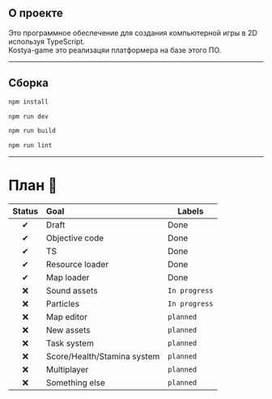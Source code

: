 ## О проекте

Это программное обеспечение для создания компьютерной игры в 2D используя TypeScript.  
Kostya-game это реализацяи платформера на базе этого ПО.

---
## Сборка

```bash
npm install
```
```bash
npm run dev
```
```bash
npm run build
```
```bash
npm run lint
```

---

# План 🚀

| Status | Goal                        | Labels        |
|:------:|:----------------------------|---------------|
|   ✔    | Draft                       | Done          |
|   ✔    | Objective code              | Done          |
|   ✔    | TS                          | Done          |
|   ✔    | Resource loader             | Done          |
|   ✔    | Map loader                  | Done          |
|   ❌    | Sound assets                | `In progress` |
|   ❌    | Particles                   | `In progress` |
|   ❌    | Map editor                  | `planned`     |
|   ❌    | New assets                  | `planned`     |
|   ❌    | Task system                 | `planned`     |
|   ❌    | Score/Health/Stamina system | `planned`     |
|   ❌    | Multiplayer                 | `planned`     |
|   ❌    | Something else              | `planned`     |
